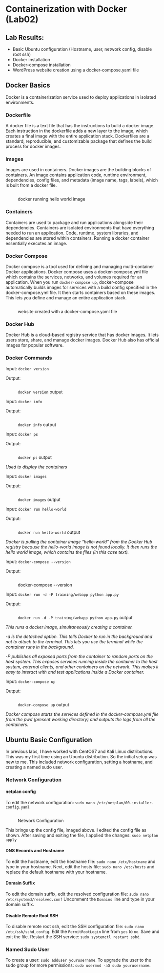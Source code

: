 # Containerization with Docker (Lab02)

## Lab Results:

* Basic Ubuntu configuration (Hostname, user, network config, disable root ssh)&#x20;
* Docker installation
* Docker-compose installation
* WordPress website creation using a docker-compose.yaml file

## Docker Basics

Docker is a containerization service used to deploy applications in isolated environments.&#x20;

### Dockerfile

A docker file is a text file that has the instructions to build a docker image. Each instruction in the dockerfile adds a new layer to the image, which creates a final image with the entire application stack. Dockerfiles are a standard, reproducible, and customizable package that defines the build process for docker images.

### Images

Images are used in containers. Docker images are the building blocks of containers. An image contains application code, runtime environment, dependencies, config files, and metadata (image name, tags, labels), which is built from a docker file.

<figure><img src="https://lh7-us.googleusercontent.com/irOqDN5VzyPQZCj_4DAPJ4FZyFOhmKWwst42reyt3vURmFAUWCJCscVeRgHEq7ET7uhKXKZ6EEipcZOwcvAJyfm-0312xLtThvHTuFGQB3BY9NudMa5VR6xbVlBMWFOF78c5MgOq38kHtwOXkPbbPY4" alt=""><figcaption><p>docker running hello world image</p></figcaption></figure>

### Containers

Containers are used to package and run applications alongside their dependencies. Containers are isolated environments that have everything needed to run an application. Code, runtime, system libraries, and dependencies are stored within containers. Running a docker container essentially executes an image.&#x20;

### Docker Compose

Docker compose is a tool used for defining and managing multi-container Docker applications. Docker compose uses a docker-compose.yml file which contains the services, networks, and volumes required for an application. When you run `docker-compose up`, docker-compose automatically builds images for services with a build config specified in the docker-compose.yml file. It then starts containers based on these images. This lets you define and manage an entire application stack.

<figure><img src="https://lh7-us.googleusercontent.com/_Jmbq9Ha1c18LxDf_IfUOQr18MTCnszn1VL7hw45cu-ORXB-jyRiOf3MbZ-0WJSppGnFSK8gYb8Lw707qbRwvs-GystxBBvYt3tmyx6YcekMUo897bzmkIkZILQBbtekOSC1QQBngp7gNTVWY5Mw408" alt=""><figcaption><p>website created with a docker-compose.yaml file</p></figcaption></figure>

### Docker Hub

Docker Hub is a cloud-based registry service that has docker images. It lets users store, share, and manage docker images. Docker Hub also has official images for popular software.

### Docker Commands

Input: `docker version`

Output:

<figure><img src="../../.gitbook/assets/image (35).png" alt=""><figcaption><p><code>docker version</code> output</p></figcaption></figure>

Input: `docker info`

Output:&#x20;

<figure><img src="../../.gitbook/assets/image (5).png" alt=""><figcaption><p><code>docker info</code> output</p></figcaption></figure>

Input: `docker ps`&#x20;

Output:&#x20;

<div data-full-width="false">

<figure><img src="../../.gitbook/assets/image (1) (1).png" alt=""><figcaption><p><code>docker ps</code> output</p></figcaption></figure>

</div>

_Used to display the containers_

Input: `docker images`

Output:&#x20;

<figure><img src="../../.gitbook/assets/image (2) (1).png" alt=""><figcaption><p><code>docker images</code> output</p></figcaption></figure>

Input: `docker run hello-world`

Output:&#x20;

<figure><img src="https://lh7-us.googleusercontent.com/irOqDN5VzyPQZCj_4DAPJ4FZyFOhmKWwst42reyt3vURmFAUWCJCscVeRgHEq7ET7uhKXKZ6EEipcZOwcvAJyfm-0312xLtThvHTuFGQB3BY9NudMa5VR6xbVlBMWFOF78c5MgOq38kHtwOXkPbbPY4" alt=""><figcaption><p><code>docker run hello-world</code> output</p></figcaption></figure>

_Docker is pulling the container image “hello-world” from the Docker Hub registry because the hello-world image is not found locally. It then runs the hello world image, which contains the files (in this case text)._

Input: `docker-compose --version`

Output:

<figure><img src="https://lh7-us.googleusercontent.com/Wcy44LdkIv5mNuBkT1xwc3JjG2Q2PdK6-8rXs-kmvi6d7R6N_LcFsZTIJnrsYwZKZWVfQaULKDNHBIBWtggHcgSHYE7Eax9-RgQ5KRAomCo1JNMhaW7zmkF-LjDVJgpuqYtW-iYXmmK3fOzVJV2_8Ps" alt=""><figcaption><p>docker-compose --version</p></figcaption></figure>

Input: `docker run -d -P training/webapp python app.py`

Output:&#x20;

<figure><img src="https://lh7-us.googleusercontent.com/7q7GuLgzKfXW27heDm9a2hNmWRH7Ywks1_Oh1_mOAialkUBVdfZqE_yc_lRoEPe5vpiUgdeixpyc_7fsMXxCo2kVI_BD47GtbCZ-ubmH9EKMBLKg7EZxWObUimCVVV2zFtOOGFfnWk3wmPij99oiMw" alt=""><figcaption><p><code>docker run -d -P training/webapp python app.py</code> output</p></figcaption></figure>

_This runs a docker image, simultaneously creating a container._

_-d is the detached option. This tells Docker to run in the background and not to attach to the terminal. This lets you use the terminal while the container runs in the background._&#x20;

_-P publishes all exposed ports from the container to random ports on the host system. This exposes services running inside the container to the host system, external clients, and other containers on the network. This makes it easy to interact with and test applications inside a Docker container._

Input: `docker-compose up`

Output:&#x20;

<figure><img src="../../.gitbook/assets/image (3) (1).png" alt=""><figcaption><p><code>docker-compose up</code> output</p></figcaption></figure>

_Docker compose starts the services defined in the docker-compose.yml file from the pwd (present working directory) and outputs the logs from all the containers._

## Ubuntu Basic Configuration

In previous labs, I have worked with CentOS7 and Kali Linux distributions. This was my first time using an Ubuntu distribution. So the initial setup was new to me. This included network configuration, setting a hostname, and creating a named sudo user.&#x20;

### Network Configuration

#### netplan config

To edit the network configuration: `sudo nano /etc/netplan/00-installer-config.yaml`

<figure><img src="../../.gitbook/assets/image (34).png" alt=""><figcaption><p>Network Configuration</p></figcaption></figure>

This brings up the config file, imaged above. I edited the config file as shown. After saving and exiting the file, I applied the changes: `sudo netplan apply` &#x20;

#### DNS Records and Hostname

To edit the hostname, edit the hostname file: `sudo nano /etc/hostname` and type in your hostname. Next, edit the hosts file: `sudo nano /etc/hosts` and replace the default hostname with your hostname.

#### Domain Suffix

To edit the domain suffix, edit the resolved configuration file: `sudo nano /etc/systemd/resolved.conf` Uncomment the `Domains` line and type in your domain suffix.

#### Disable Remote Root SSH

To disable remote root ssh, edit the SSH configuration file: `sudo nano /etc/ssh/sshd_config`. Edit the `PermitRootLogin` line from `yes` to `no`. Save and exit the file. Restart the SSH service: `sudo systemctl restart sshd`.

### Named Sudo User

To create a user: `sudo adduser yourusername`. To upgrade the user to the sudo group for more permissions: `sudo usermod -aG sudo yourusername`.

